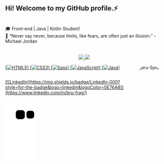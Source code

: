 ## Hi! Welcome to my GitHub profile.⚡

<br>
🎓 Front-end | Java | Kotlin Student!  <br>
🧠 “Never say never, because limits, like fears, are often just an illusion.” - Michael Jordan
<br>

<div align="center">
<br>
<br>
  <a href="https://github.com/FragaInDev">
  <img width="48%" src="https://github-readme-stats.vercel.app/api?username=FragaInDev&show_icons=true&theme=midnight-purple&include_all_commits=true&count_private=true"/>
  <img width="40%" src="https://github-readme-stats.vercel.app/api/top-langs/?username=FragaInDev&layout=compact&langs_count=7&theme=midnight-purple"/>
</div>
  
[![HTML5](https://img.shields.io/badge/HTML5-000?style=for-the-badge&logo=html5&logoColor=7A67FF)]
[![CSS3](https://img.shields.io/badge/CSS3-000?style=for-the-badge&logo=css3&logoColor=7A67FF)]
[![Sass](https://img.shields.io/badge/Sass-000?style=for-the-badge&logo=sass&logoColor=7A67FF)]
[![JavaScript](https://img.shields.io/badge/JavaScript-000?style=for-the-badge&logo=javascript&logoColor=7A67FF)]
[![Java](https://img.shields.io/badge/Java-000?style=for-the-badge&logo=java&logoColor=7A67FF)]
<img align="right" alt="Bru-Spider" height="150" style="border-radius:50px;" src="https://media.giphy.com/media/1r8YvFB47nAsAy36mp/giphy.gif">

##
  
<div> 
  [![LinkedIn](https://img.shields.io/badge/LinkedIn-000?style=for-the-badge&logo=linkedin&logoColor=0E76A8)](https://www.linkedin.com/in/bru-frag/)
  
  ![Snake animation](https://github.com/FragaInDev/FragaInDev/blob/output/github-contribution-grid-snake.svg)
</div>